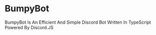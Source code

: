 # BumpyBot
BumpyBot Is An Efficient And Simple Discord Bot Written In TypeScript Powered By Discord.JS
